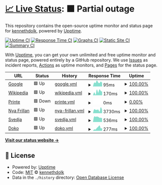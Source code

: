 # [📈 Live Status](https://koll.serverkoll.se): <!--live status--> **🟧 Partial outage**

This repository contains the open-source uptime monitor and status page for [kennethdolk](https://koll.serverkoll.se), powered by [Upptime](https://github.com/upptime/upptime).

[![Uptime CI](https://github.com/kennethdolk/serverkoll/workflows/Uptime%20CI/badge.svg)](https://github.com/kennethdolk/serverkoll/actions?query=workflow%3A%22Uptime+CI%22)
[![Response Time CI](https://github.com/kennethdolk/serverkoll/workflows/Response%20Time%20CI/badge.svg)](https://github.com/kennethdolk/serverkoll/actions?query=workflow%3A%22Response+Time+CI%22)
[![Graphs CI](https://github.com/kennethdolk/serverkoll/workflows/Graphs%20CI/badge.svg)](https://github.com/kennethdolk/serverkoll/actions?query=workflow%3A%22Graphs+CI%22)
[![Static Site CI](https://github.com/kennethdolk/serverkoll/workflows/Static%20Site%20CI/badge.svg)](https://github.com/kennethdolk/serverkoll/actions?query=workflow%3A%22Static+Site+CI%22)
[![Summary CI](https://github.com/kennethdolk/serverkoll/workflows/Summary%20CI/badge.svg)](https://github.com/kennethdolk/serverkoll/actions?query=workflow%3A%22Summary+CI%22)

With [Upptime](https://upptime.js.org), you can get your own unlimited and free uptime monitor and status page, powered entirely by a GitHub repository. We use [Issues](https://github.com/kennethdolk/serverkoll/issues) as incident reports, [Actions](https://github.com/kennethdolk/serverkoll/actions) as uptime monitors, and [Pages](https://koll.serverkoll.se) for the status page.

<!--start: status pages-->
<!-- This summary is generated by Upptime (https://github.com/upptime/upptime) -->
<!-- Do not edit this manually, your changes will be overwritten -->
<!-- prettier-ignore -->
| URL | Status | History | Response Time | Uptime |
| --- | ------ | ------- | ------------- | ------ |
| <img alt="" src="https://icons.duckduckgo.com/ip3/www.google.com.ico" height="13"> [Google](https://www.google.com) | 🟩 Up | [google.yml](https://github.com/kennethdolk/serverkoll/commits/HEAD/history/google.yml) | <details><summary><img alt="Response time graph" src="./graphs/google/response-time-week.png" height="20"> 95ms</summary><br><a href="https://koll.serverkoll.se/history/google"><img alt="Response time 111" src="https://img.shields.io/endpoint?url=https%3A%2F%2Fraw.githubusercontent.com%2Fkennethdolk%2Fserverkoll%2FHEAD%2Fapi%2Fgoogle%2Fresponse-time.json"></a><br><a href="https://koll.serverkoll.se/history/google"><img alt="24-hour response time 88" src="https://img.shields.io/endpoint?url=https%3A%2F%2Fraw.githubusercontent.com%2Fkennethdolk%2Fserverkoll%2FHEAD%2Fapi%2Fgoogle%2Fresponse-time-day.json"></a><br><a href="https://koll.serverkoll.se/history/google"><img alt="7-day response time 95" src="https://img.shields.io/endpoint?url=https%3A%2F%2Fraw.githubusercontent.com%2Fkennethdolk%2Fserverkoll%2FHEAD%2Fapi%2Fgoogle%2Fresponse-time-week.json"></a><br><a href="https://koll.serverkoll.se/history/google"><img alt="30-day response time 91" src="https://img.shields.io/endpoint?url=https%3A%2F%2Fraw.githubusercontent.com%2Fkennethdolk%2Fserverkoll%2FHEAD%2Fapi%2Fgoogle%2Fresponse-time-month.json"></a><br><a href="https://koll.serverkoll.se/history/google"><img alt="1-year response time 109" src="https://img.shields.io/endpoint?url=https%3A%2F%2Fraw.githubusercontent.com%2Fkennethdolk%2Fserverkoll%2FHEAD%2Fapi%2Fgoogle%2Fresponse-time-year.json"></a></details> | <details><summary><a href="https://koll.serverkoll.se/history/google">100.00%</a></summary><a href="https://koll.serverkoll.se/history/google"><img alt="All-time uptime 100.00%" src="https://img.shields.io/endpoint?url=https%3A%2F%2Fraw.githubusercontent.com%2Fkennethdolk%2Fserverkoll%2FHEAD%2Fapi%2Fgoogle%2Fuptime.json"></a><br><a href="https://koll.serverkoll.se/history/google"><img alt="24-hour uptime 100.00%" src="https://img.shields.io/endpoint?url=https%3A%2F%2Fraw.githubusercontent.com%2Fkennethdolk%2Fserverkoll%2FHEAD%2Fapi%2Fgoogle%2Fuptime-day.json"></a><br><a href="https://koll.serverkoll.se/history/google"><img alt="7-day uptime 100.00%" src="https://img.shields.io/endpoint?url=https%3A%2F%2Fraw.githubusercontent.com%2Fkennethdolk%2Fserverkoll%2FHEAD%2Fapi%2Fgoogle%2Fuptime-week.json"></a><br><a href="https://koll.serverkoll.se/history/google"><img alt="30-day uptime 99.94%" src="https://img.shields.io/endpoint?url=https%3A%2F%2Fraw.githubusercontent.com%2Fkennethdolk%2Fserverkoll%2FHEAD%2Fapi%2Fgoogle%2Fuptime-month.json"></a><br><a href="https://koll.serverkoll.se/history/google"><img alt="1-year uptime 99.99%" src="https://img.shields.io/endpoint?url=https%3A%2F%2Fraw.githubusercontent.com%2Fkennethdolk%2Fserverkoll%2FHEAD%2Fapi%2Fgoogle%2Fuptime-year.json"></a></details>
| <img alt="" src="https://icons.duckduckgo.com/ip3/en.wikipedia.org.ico" height="13"> [Wikipedia](https://en.wikipedia.org) | 🟩 Up | [wikipedia.yml](https://github.com/kennethdolk/serverkoll/commits/HEAD/history/wikipedia.yml) | <details><summary><img alt="Response time graph" src="./graphs/wikipedia/response-time-week.png" height="20"> 170ms</summary><br><a href="https://koll.serverkoll.se/history/wikipedia"><img alt="Response time 222" src="https://img.shields.io/endpoint?url=https%3A%2F%2Fraw.githubusercontent.com%2Fkennethdolk%2Fserverkoll%2FHEAD%2Fapi%2Fwikipedia%2Fresponse-time.json"></a><br><a href="https://koll.serverkoll.se/history/wikipedia"><img alt="24-hour response time 98" src="https://img.shields.io/endpoint?url=https%3A%2F%2Fraw.githubusercontent.com%2Fkennethdolk%2Fserverkoll%2FHEAD%2Fapi%2Fwikipedia%2Fresponse-time-day.json"></a><br><a href="https://koll.serverkoll.se/history/wikipedia"><img alt="7-day response time 170" src="https://img.shields.io/endpoint?url=https%3A%2F%2Fraw.githubusercontent.com%2Fkennethdolk%2Fserverkoll%2FHEAD%2Fapi%2Fwikipedia%2Fresponse-time-week.json"></a><br><a href="https://koll.serverkoll.se/history/wikipedia"><img alt="30-day response time 165" src="https://img.shields.io/endpoint?url=https%3A%2F%2Fraw.githubusercontent.com%2Fkennethdolk%2Fserverkoll%2FHEAD%2Fapi%2Fwikipedia%2Fresponse-time-month.json"></a><br><a href="https://koll.serverkoll.se/history/wikipedia"><img alt="1-year response time 230" src="https://img.shields.io/endpoint?url=https%3A%2F%2Fraw.githubusercontent.com%2Fkennethdolk%2Fserverkoll%2FHEAD%2Fapi%2Fwikipedia%2Fresponse-time-year.json"></a></details> | <details><summary><a href="https://koll.serverkoll.se/history/wikipedia">100.00%</a></summary><a href="https://koll.serverkoll.se/history/wikipedia"><img alt="All-time uptime 100.00%" src="https://img.shields.io/endpoint?url=https%3A%2F%2Fraw.githubusercontent.com%2Fkennethdolk%2Fserverkoll%2FHEAD%2Fapi%2Fwikipedia%2Fuptime.json"></a><br><a href="https://koll.serverkoll.se/history/wikipedia"><img alt="24-hour uptime 100.00%" src="https://img.shields.io/endpoint?url=https%3A%2F%2Fraw.githubusercontent.com%2Fkennethdolk%2Fserverkoll%2FHEAD%2Fapi%2Fwikipedia%2Fuptime-day.json"></a><br><a href="https://koll.serverkoll.se/history/wikipedia"><img alt="7-day uptime 100.00%" src="https://img.shields.io/endpoint?url=https%3A%2F%2Fraw.githubusercontent.com%2Fkennethdolk%2Fserverkoll%2FHEAD%2Fapi%2Fwikipedia%2Fuptime-week.json"></a><br><a href="https://koll.serverkoll.se/history/wikipedia"><img alt="30-day uptime 100.00%" src="https://img.shields.io/endpoint?url=https%3A%2F%2Fraw.githubusercontent.com%2Fkennethdolk%2Fserverkoll%2FHEAD%2Fapi%2Fwikipedia%2Fuptime-month.json"></a><br><a href="https://koll.serverkoll.se/history/wikipedia"><img alt="1-year uptime 100.00%" src="https://img.shields.io/endpoint?url=https%3A%2F%2Fraw.githubusercontent.com%2Fkennethdolk%2Fserverkoll%2FHEAD%2Fapi%2Fwikipedia%2Fuptime-year.json"></a></details>
| <img alt="" src="https://icons.duckduckgo.com/ip3/printe.se.ico" height="13"> [Printe](https://printe.se) | 🟥 Down | [printe.yml](https://github.com/kennethdolk/serverkoll/commits/HEAD/history/printe.yml) | <details><summary><img alt="Response time graph" src="./graphs/printe/response-time-week.png" height="20"> 0ms</summary><br><a href="https://koll.serverkoll.se/history/printe"><img alt="Response time 1254" src="https://img.shields.io/endpoint?url=https%3A%2F%2Fraw.githubusercontent.com%2Fkennethdolk%2Fserverkoll%2FHEAD%2Fapi%2Fprinte%2Fresponse-time.json"></a><br><a href="https://koll.serverkoll.se/history/printe"><img alt="24-hour response time 0" src="https://img.shields.io/endpoint?url=https%3A%2F%2Fraw.githubusercontent.com%2Fkennethdolk%2Fserverkoll%2FHEAD%2Fapi%2Fprinte%2Fresponse-time-day.json"></a><br><a href="https://koll.serverkoll.se/history/printe"><img alt="7-day response time 0" src="https://img.shields.io/endpoint?url=https%3A%2F%2Fraw.githubusercontent.com%2Fkennethdolk%2Fserverkoll%2FHEAD%2Fapi%2Fprinte%2Fresponse-time-week.json"></a><br><a href="https://koll.serverkoll.se/history/printe"><img alt="30-day response time 0" src="https://img.shields.io/endpoint?url=https%3A%2F%2Fraw.githubusercontent.com%2Fkennethdolk%2Fserverkoll%2FHEAD%2Fapi%2Fprinte%2Fresponse-time-month.json"></a><br><a href="https://koll.serverkoll.se/history/printe"><img alt="1-year response time 0" src="https://img.shields.io/endpoint?url=https%3A%2F%2Fraw.githubusercontent.com%2Fkennethdolk%2Fserverkoll%2FHEAD%2Fapi%2Fprinte%2Fresponse-time-year.json"></a></details> | <details><summary><a href="https://koll.serverkoll.se/history/printe">0.00%</a></summary><a href="https://koll.serverkoll.se/history/printe"><img alt="All-time uptime 13.44%" src="https://img.shields.io/endpoint?url=https%3A%2F%2Fraw.githubusercontent.com%2Fkennethdolk%2Fserverkoll%2FHEAD%2Fapi%2Fprinte%2Fuptime.json"></a><br><a href="https://koll.serverkoll.se/history/printe"><img alt="24-hour uptime 0.00%" src="https://img.shields.io/endpoint?url=https%3A%2F%2Fraw.githubusercontent.com%2Fkennethdolk%2Fserverkoll%2FHEAD%2Fapi%2Fprinte%2Fuptime-day.json"></a><br><a href="https://koll.serverkoll.se/history/printe"><img alt="7-day uptime 0.00%" src="https://img.shields.io/endpoint?url=https%3A%2F%2Fraw.githubusercontent.com%2Fkennethdolk%2Fserverkoll%2FHEAD%2Fapi%2Fprinte%2Fuptime-week.json"></a><br><a href="https://koll.serverkoll.se/history/printe"><img alt="30-day uptime 4.67%" src="https://img.shields.io/endpoint?url=https%3A%2F%2Fraw.githubusercontent.com%2Fkennethdolk%2Fserverkoll%2FHEAD%2Fapi%2Fprinte%2Fuptime-month.json"></a><br><a href="https://koll.serverkoll.se/history/printe"><img alt="1-year uptime 0.00%" src="https://img.shields.io/endpoint?url=https%3A%2F%2Fraw.githubusercontent.com%2Fkennethdolk%2Fserverkoll%2FHEAD%2Fapi%2Fprinte%2Fuptime-year.json"></a></details>
| <img alt="" src="https://icons.duckduckgo.com/ip3/nyafrillan.se.ico" height="13"> [Nya Frillan](https://nyafrillan.se) | 🟩 Up | [nya-frillan.yml](https://github.com/kennethdolk/serverkoll/commits/HEAD/history/nya-frillan.yml) | <details><summary><img alt="Response time graph" src="./graphs/nya-frillan/response-time-week.png" height="20"> 3730ms</summary><br><a href="https://koll.serverkoll.se/history/nya-frillan"><img alt="Response time 2202" src="https://img.shields.io/endpoint?url=https%3A%2F%2Fraw.githubusercontent.com%2Fkennethdolk%2Fserverkoll%2FHEAD%2Fapi%2Fnya-frillan%2Fresponse-time.json"></a><br><a href="https://koll.serverkoll.se/history/nya-frillan"><img alt="24-hour response time 2529" src="https://img.shields.io/endpoint?url=https%3A%2F%2Fraw.githubusercontent.com%2Fkennethdolk%2Fserverkoll%2FHEAD%2Fapi%2Fnya-frillan%2Fresponse-time-day.json"></a><br><a href="https://koll.serverkoll.se/history/nya-frillan"><img alt="7-day response time 3730" src="https://img.shields.io/endpoint?url=https%3A%2F%2Fraw.githubusercontent.com%2Fkennethdolk%2Fserverkoll%2FHEAD%2Fapi%2Fnya-frillan%2Fresponse-time-week.json"></a><br><a href="https://koll.serverkoll.se/history/nya-frillan"><img alt="30-day response time 4117" src="https://img.shields.io/endpoint?url=https%3A%2F%2Fraw.githubusercontent.com%2Fkennethdolk%2Fserverkoll%2FHEAD%2Fapi%2Fnya-frillan%2Fresponse-time-month.json"></a><br><a href="https://koll.serverkoll.se/history/nya-frillan"><img alt="1-year response time 2375" src="https://img.shields.io/endpoint?url=https%3A%2F%2Fraw.githubusercontent.com%2Fkennethdolk%2Fserverkoll%2FHEAD%2Fapi%2Fnya-frillan%2Fresponse-time-year.json"></a></details> | <details><summary><a href="https://koll.serverkoll.se/history/nya-frillan">100.00%</a></summary><a href="https://koll.serverkoll.se/history/nya-frillan"><img alt="All-time uptime 99.95%" src="https://img.shields.io/endpoint?url=https%3A%2F%2Fraw.githubusercontent.com%2Fkennethdolk%2Fserverkoll%2FHEAD%2Fapi%2Fnya-frillan%2Fuptime.json"></a><br><a href="https://koll.serverkoll.se/history/nya-frillan"><img alt="24-hour uptime 100.00%" src="https://img.shields.io/endpoint?url=https%3A%2F%2Fraw.githubusercontent.com%2Fkennethdolk%2Fserverkoll%2FHEAD%2Fapi%2Fnya-frillan%2Fuptime-day.json"></a><br><a href="https://koll.serverkoll.se/history/nya-frillan"><img alt="7-day uptime 100.00%" src="https://img.shields.io/endpoint?url=https%3A%2F%2Fraw.githubusercontent.com%2Fkennethdolk%2Fserverkoll%2FHEAD%2Fapi%2Fnya-frillan%2Fuptime-week.json"></a><br><a href="https://koll.serverkoll.se/history/nya-frillan"><img alt="30-day uptime 100.00%" src="https://img.shields.io/endpoint?url=https%3A%2F%2Fraw.githubusercontent.com%2Fkennethdolk%2Fserverkoll%2FHEAD%2Fapi%2Fnya-frillan%2Fuptime-month.json"></a><br><a href="https://koll.serverkoll.se/history/nya-frillan"><img alt="1-year uptime 99.93%" src="https://img.shields.io/endpoint?url=https%3A%2F%2Fraw.githubusercontent.com%2Fkennethdolk%2Fserverkoll%2FHEAD%2Fapi%2Fnya-frillan%2Fuptime-year.json"></a></details>
| <img alt="" src="https://icons.duckduckgo.com/ip3/svedja.se.ico" height="13"> [Svedja](https://svedja.se) | 🟩 Up | [svedja.yml](https://github.com/kennethdolk/serverkoll/commits/HEAD/history/svedja.yml) | <details><summary><img alt="Response time graph" src="./graphs/svedja/response-time-week.png" height="20"> 536ms</summary><br><a href="https://koll.serverkoll.se/history/svedja"><img alt="Response time 545" src="https://img.shields.io/endpoint?url=https%3A%2F%2Fraw.githubusercontent.com%2Fkennethdolk%2Fserverkoll%2FHEAD%2Fapi%2Fsvedja%2Fresponse-time.json"></a><br><a href="https://koll.serverkoll.se/history/svedja"><img alt="24-hour response time 577" src="https://img.shields.io/endpoint?url=https%3A%2F%2Fraw.githubusercontent.com%2Fkennethdolk%2Fserverkoll%2FHEAD%2Fapi%2Fsvedja%2Fresponse-time-day.json"></a><br><a href="https://koll.serverkoll.se/history/svedja"><img alt="7-day response time 536" src="https://img.shields.io/endpoint?url=https%3A%2F%2Fraw.githubusercontent.com%2Fkennethdolk%2Fserverkoll%2FHEAD%2Fapi%2Fsvedja%2Fresponse-time-week.json"></a><br><a href="https://koll.serverkoll.se/history/svedja"><img alt="30-day response time 533" src="https://img.shields.io/endpoint?url=https%3A%2F%2Fraw.githubusercontent.com%2Fkennethdolk%2Fserverkoll%2FHEAD%2Fapi%2Fsvedja%2Fresponse-time-month.json"></a><br><a href="https://koll.serverkoll.se/history/svedja"><img alt="1-year response time 532" src="https://img.shields.io/endpoint?url=https%3A%2F%2Fraw.githubusercontent.com%2Fkennethdolk%2Fserverkoll%2FHEAD%2Fapi%2Fsvedja%2Fresponse-time-year.json"></a></details> | <details><summary><a href="https://koll.serverkoll.se/history/svedja">100.00%</a></summary><a href="https://koll.serverkoll.se/history/svedja"><img alt="All-time uptime 99.98%" src="https://img.shields.io/endpoint?url=https%3A%2F%2Fraw.githubusercontent.com%2Fkennethdolk%2Fserverkoll%2FHEAD%2Fapi%2Fsvedja%2Fuptime.json"></a><br><a href="https://koll.serverkoll.se/history/svedja"><img alt="24-hour uptime 100.00%" src="https://img.shields.io/endpoint?url=https%3A%2F%2Fraw.githubusercontent.com%2Fkennethdolk%2Fserverkoll%2FHEAD%2Fapi%2Fsvedja%2Fuptime-day.json"></a><br><a href="https://koll.serverkoll.se/history/svedja"><img alt="7-day uptime 100.00%" src="https://img.shields.io/endpoint?url=https%3A%2F%2Fraw.githubusercontent.com%2Fkennethdolk%2Fserverkoll%2FHEAD%2Fapi%2Fsvedja%2Fuptime-week.json"></a><br><a href="https://koll.serverkoll.se/history/svedja"><img alt="30-day uptime 100.00%" src="https://img.shields.io/endpoint?url=https%3A%2F%2Fraw.githubusercontent.com%2Fkennethdolk%2Fserverkoll%2FHEAD%2Fapi%2Fsvedja%2Fuptime-month.json"></a><br><a href="https://koll.serverkoll.se/history/svedja"><img alt="1-year uptime 99.98%" src="https://img.shields.io/endpoint?url=https%3A%2F%2Fraw.githubusercontent.com%2Fkennethdolk%2Fserverkoll%2FHEAD%2Fapi%2Fsvedja%2Fuptime-year.json"></a></details>
| <img alt="" src="https://icons.duckduckgo.com/ip3/doko.se.ico" height="13"> [Doko](https://doko.se) | 🟩 Up | [doko.yml](https://github.com/kennethdolk/serverkoll/commits/HEAD/history/doko.yml) | <details><summary><img alt="Response time graph" src="./graphs/doko/response-time-week.png" height="20"> 277ms</summary><br><a href="https://koll.serverkoll.se/history/doko"><img alt="Response time 214" src="https://img.shields.io/endpoint?url=https%3A%2F%2Fraw.githubusercontent.com%2Fkennethdolk%2Fserverkoll%2FHEAD%2Fapi%2Fdoko%2Fresponse-time.json"></a><br><a href="https://koll.serverkoll.se/history/doko"><img alt="24-hour response time 138" src="https://img.shields.io/endpoint?url=https%3A%2F%2Fraw.githubusercontent.com%2Fkennethdolk%2Fserverkoll%2FHEAD%2Fapi%2Fdoko%2Fresponse-time-day.json"></a><br><a href="https://koll.serverkoll.se/history/doko"><img alt="7-day response time 277" src="https://img.shields.io/endpoint?url=https%3A%2F%2Fraw.githubusercontent.com%2Fkennethdolk%2Fserverkoll%2FHEAD%2Fapi%2Fdoko%2Fresponse-time-week.json"></a><br><a href="https://koll.serverkoll.se/history/doko"><img alt="30-day response time 217" src="https://img.shields.io/endpoint?url=https%3A%2F%2Fraw.githubusercontent.com%2Fkennethdolk%2Fserverkoll%2FHEAD%2Fapi%2Fdoko%2Fresponse-time-month.json"></a><br><a href="https://koll.serverkoll.se/history/doko"><img alt="1-year response time 197" src="https://img.shields.io/endpoint?url=https%3A%2F%2Fraw.githubusercontent.com%2Fkennethdolk%2Fserverkoll%2FHEAD%2Fapi%2Fdoko%2Fresponse-time-year.json"></a></details> | <details><summary><a href="https://koll.serverkoll.se/history/doko">100.00%</a></summary><a href="https://koll.serverkoll.se/history/doko"><img alt="All-time uptime 100.00%" src="https://img.shields.io/endpoint?url=https%3A%2F%2Fraw.githubusercontent.com%2Fkennethdolk%2Fserverkoll%2FHEAD%2Fapi%2Fdoko%2Fuptime.json"></a><br><a href="https://koll.serverkoll.se/history/doko"><img alt="24-hour uptime 100.00%" src="https://img.shields.io/endpoint?url=https%3A%2F%2Fraw.githubusercontent.com%2Fkennethdolk%2Fserverkoll%2FHEAD%2Fapi%2Fdoko%2Fuptime-day.json"></a><br><a href="https://koll.serverkoll.se/history/doko"><img alt="7-day uptime 100.00%" src="https://img.shields.io/endpoint?url=https%3A%2F%2Fraw.githubusercontent.com%2Fkennethdolk%2Fserverkoll%2FHEAD%2Fapi%2Fdoko%2Fuptime-week.json"></a><br><a href="https://koll.serverkoll.se/history/doko"><img alt="30-day uptime 100.00%" src="https://img.shields.io/endpoint?url=https%3A%2F%2Fraw.githubusercontent.com%2Fkennethdolk%2Fserverkoll%2FHEAD%2Fapi%2Fdoko%2Fuptime-month.json"></a><br><a href="https://koll.serverkoll.se/history/doko"><img alt="1-year uptime 100.00%" src="https://img.shields.io/endpoint?url=https%3A%2F%2Fraw.githubusercontent.com%2Fkennethdolk%2Fserverkoll%2FHEAD%2Fapi%2Fdoko%2Fuptime-year.json"></a></details>

<!--end: status pages-->

[**Visit our status website →**](https://koll.serverkoll.se)

## 📄 License

- Powered by: [Upptime](https://github.com/upptime/upptime)
- Code: [MIT](./LICENSE) © [kennethdolk](https://koll.serverkoll.se)
- Data in the `./history` directory: [Open Database License](https://opendatacommons.org/licenses/odbl/1-0/)
